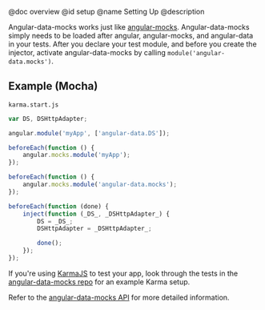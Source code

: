 @doc overview
@id setup
@name Setting Up
@description

Angular-data-mocks works just like [angular-mocks](https://docs.angularjs.org/api/ngMock). Angular-data-mocks simply needs
to be loaded after angular, angular-mocks, and angular-data in your tests. After you declare your test module, and before
you create the injector, activate angular-data-mocks by calling `module('angular-data.mocks')`.

## Example (Mocha)
`karma.start.js`

```js
var DS, DSHttpAdapter;

angular.module('myApp', ['angular-data.DS']);

beforeEach(function () {
	angular.mocks.module('myApp');
});

beforeEach(function () {
	angular.mocks.module('angular-data.mocks');
});

beforeEach(function (done) {
	inject(function (_DS_, _DSHttpAdapter_) {
		DS = _DS_;
		DSHttpAdapter = _DSHttpAdapter_;

		done();
	});
});
```

If you're using [KarmaJS](http://karma-runner.github.io/0.12/index.html) to test your app, look through the tests in the
[angular-data-mocks repo](https://github.com/jmdobry/angular-data-mocks) for an example Karma setup.

Refer to the [angular-data-mocks API](/documentation/api/angular-data-mocks/angular-data-mocks) for more detailed information.
